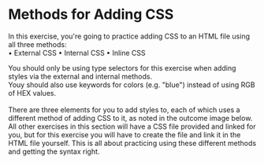 # Methods for Adding CSS

In this exercise, you're going to practice adding CSS to an HTML file using all three methods:<br>
• External CSS
• Internal CSS
• Inline CSS

You should only be using type selectors for this exercise when adding styles via the external and internal methods.<br>
Youy should also use keywords for colors (e.g. "blue") instead of using RGB of HEX values.<br>
<br>
There are three elements for you to add styles to, each of which uses a different
method of adding CSS to it, as noted in the outcome image below. All other exercises
in this section will have a CSS file provided and linked for you, but for this exercise
you will have to create the file and link it in the HTML file yourself.
This is all about practicing using these different methods and getting the syntax right.
